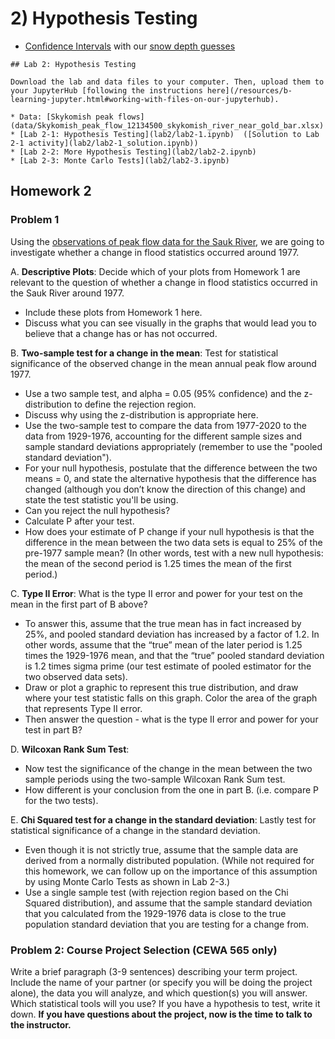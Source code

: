 # 2) Hypothesis Testing

- [Confidence Intervals](lab2/confidence-intervals.ipynb) with our [snow depth guesses](data/snow_depth_guesses.csv)

```note
## Lab 2: Hypothesis Testing

Download the lab and data files to your computer. Then, upload them to your JupyterHub [following the instructions here](/resources/b-learning-jupyter.html#working-with-files-on-our-jupyterhub).

* Data: [Skykomish peak flows](data/Skykomish_peak_flow_12134500_skykomish_river_near_gold_bar.xlsx) 
* [Lab 2-1: Hypothesis Testing](lab2/lab2-1.ipynb)  ([Solution to Lab 2-1 activity](lab2/lab2-1_solution.ipynb))
* [Lab 2-2: More Hypothesis Testing](lab2/lab2-2.ipynb)
* [Lab 2-3: Monte Carlo Tests](lab2/lab2-3.ipynb)

```



## Homework 2

### Problem 1

Using the [observations of peak flow data for the Sauk River](data/Sauk_peak_WY1929_2017.xlsx), we are going to investigate whether a change in flood statistics occurred around 1977.

A. **Descriptive Plots**: Decide which of your plots from Homework 1 are relevant to the question of whether a change in flood statistics occurred in the Sauk River around 1977. 
* Include these plots from Homework 1 here.
* Discuss what you can see visually in the graphs that would lead you to believe that a change has or has not occurred.

B. **Two-sample test for a change in the mean**: Test for statistical significance of the observed change in the mean annual peak flow around 1977. 
* Use a two sample test, and alpha = 0.05 (95% confidence) and the z-distribution to define the rejection region. 
* Discuss why using the z-distribution is appropriate here. 
* Use the two-sample test to compare the data from 1977-2020 to the data from 1929-1976, accounting for the different sample sizes and sample standard deviations appropriately (remember to use the "pooled standard deviation"). 
* For your null hypothesis, postulate that the difference between the two means = 0, and state the alternative hypothesis that the difference has changed (although you don’t know the direction of this change) and state the test statistic you'll be using. 
* Can you reject the null hypothesis? 
* Calculate P after your test. 
* How does your estimate of P change if your null hypothesis is that the difference in the mean between the two data sets is equal to 25% of the pre-1977 sample mean? (In other words, test with a new null hypothesis: the mean of the second period is 1.25 times the mean of the first period.)

C. **Type II Error**: What is the type II error and power for your test on the mean in the first part of B above? 
* To answer this, assume that the true mean has in fact increased by 25%, and pooled standard deviation has increased by a factor of 1.2. In other words, assume that the “true” mean of the later period is 1.25 times the 1929-1976 mean, and that the “true” pooled standard deviation is 1.2 times sigma prime (our test estimate of pooled estimator for the two observed data sets). 
* Draw or plot a graphic to represent this true distribution, and draw where your test statistic falls on this graph. Color the area of the graph that represents Type II error. 
* Then answer the question - what is the type II error and power for your test in part B?

D. **Wilcoxan Rank Sum Test**: 
* Now test the significance of the change in the mean between the two sample periods using the two-sample Wilcoxan Rank Sum test. 
* How different is your conclusion from the one in part B. (i.e. compare P for the two tests).

E. **Chi Squared test for a change in the standard deviation**: Lastly test for statistical significance of a change in the standard deviation. 
* Even though it is not strictly true, assume that the sample data are derived from a normally distributed population. (While not required for this homework, we can follow up on the importance of this assumption by using Monte Carlo Tests as shown in Lab 2-3.)
* Use a single sample test (with rejection region based on the Chi Squared distribution), and assume that the sample standard deviation that you calculated from the 1929-1976 data is close to the true population standard deviation that you are testing for a change from.

### Problem 2: Course Project Selection (CEWA 565 only)

Write a brief paragraph (3-9 sentences) describing your term project. Include the name of your partner (or specify you will be doing the project alone), the data you will analyze, and which question(s) you will answer. Which statistical tools will you use? If you have a hypothesis to test, write it down. **If you have questions about the project, now is the time to talk to the instructor.**
